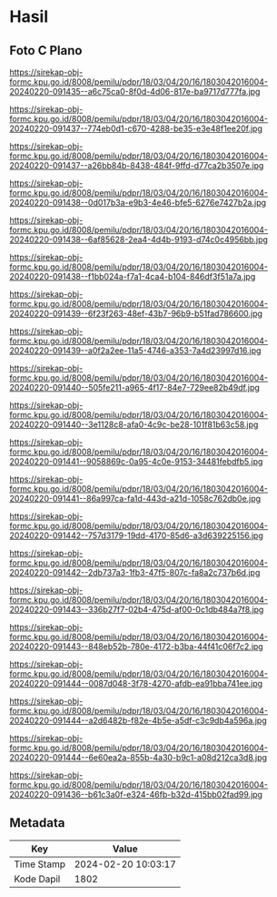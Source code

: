 # Hasil

## Foto C Plano

https://sirekap-obj-formc.kpu.go.id/8008/pemilu/pdpr/18/03/04/20/16/1803042016004-20240220-091435--a6c75ca0-8f0d-4d06-817e-ba9717d777fa.jpg

https://sirekap-obj-formc.kpu.go.id/8008/pemilu/pdpr/18/03/04/20/16/1803042016004-20240220-091437--774eb0d1-c670-4288-be35-e3e48f1ee20f.jpg

https://sirekap-obj-formc.kpu.go.id/8008/pemilu/pdpr/18/03/04/20/16/1803042016004-20240220-091437--a26bb84b-8438-484f-9ffd-d77ca2b3507e.jpg

https://sirekap-obj-formc.kpu.go.id/8008/pemilu/pdpr/18/03/04/20/16/1803042016004-20240220-091438--0d017b3a-e9b3-4e46-bfe5-6276e7427b2a.jpg

https://sirekap-obj-formc.kpu.go.id/8008/pemilu/pdpr/18/03/04/20/16/1803042016004-20240220-091438--6af85628-2ea4-4d4b-9193-d74c0c4956bb.jpg

https://sirekap-obj-formc.kpu.go.id/8008/pemilu/pdpr/18/03/04/20/16/1803042016004-20240220-091438--f1bb024a-f7a1-4ca4-b104-846df3f51a7a.jpg

https://sirekap-obj-formc.kpu.go.id/8008/pemilu/pdpr/18/03/04/20/16/1803042016004-20240220-091439--6f23f263-48ef-43b7-96b9-b51fad786600.jpg

https://sirekap-obj-formc.kpu.go.id/8008/pemilu/pdpr/18/03/04/20/16/1803042016004-20240220-091439--a0f2a2ee-11a5-4746-a353-7a4d23997d16.jpg

https://sirekap-obj-formc.kpu.go.id/8008/pemilu/pdpr/18/03/04/20/16/1803042016004-20240220-091440--505fe211-a965-4f17-84e7-729ee82b49df.jpg

https://sirekap-obj-formc.kpu.go.id/8008/pemilu/pdpr/18/03/04/20/16/1803042016004-20240220-091440--3e1128c8-afa0-4c9c-be28-101f81b63c58.jpg

https://sirekap-obj-formc.kpu.go.id/8008/pemilu/pdpr/18/03/04/20/16/1803042016004-20240220-091441--9058869c-0a95-4c0e-9153-34481febdfb5.jpg

https://sirekap-obj-formc.kpu.go.id/8008/pemilu/pdpr/18/03/04/20/16/1803042016004-20240220-091441--86a997ca-fa1d-443d-a21d-1058c762db0e.jpg

https://sirekap-obj-formc.kpu.go.id/8008/pemilu/pdpr/18/03/04/20/16/1803042016004-20240220-091442--757d3179-19dd-4170-85d6-a3d639225156.jpg

https://sirekap-obj-formc.kpu.go.id/8008/pemilu/pdpr/18/03/04/20/16/1803042016004-20240220-091442--2db737a3-1fb3-47f5-807c-fa8a2c737b6d.jpg

https://sirekap-obj-formc.kpu.go.id/8008/pemilu/pdpr/18/03/04/20/16/1803042016004-20240220-091443--336b27f7-02b4-475d-af00-0c1db484a7f8.jpg

https://sirekap-obj-formc.kpu.go.id/8008/pemilu/pdpr/18/03/04/20/16/1803042016004-20240220-091443--848eb52b-780e-4172-b3ba-44f41c06f7c2.jpg

https://sirekap-obj-formc.kpu.go.id/8008/pemilu/pdpr/18/03/04/20/16/1803042016004-20240220-091444--0087d048-3f78-4270-afdb-ea91bba741ee.jpg

https://sirekap-obj-formc.kpu.go.id/8008/pemilu/pdpr/18/03/04/20/16/1803042016004-20240220-091444--a2d6482b-f82e-4b5e-a5df-c3c9db4a596a.jpg

https://sirekap-obj-formc.kpu.go.id/8008/pemilu/pdpr/18/03/04/20/16/1803042016004-20240220-091444--6e60ea2a-855b-4a30-b9c1-a08d212ca3d8.jpg

https://sirekap-obj-formc.kpu.go.id/8008/pemilu/pdpr/18/03/04/20/16/1803042016004-20240220-091436--b61c3a0f-e324-46fb-b32d-415bb02fad99.jpg


## Metadata

| Key        | Value               |
| ---------- | ------------------- |
| Time Stamp | 2024-02-20 10:03:17 |
| Kode Dapil | 1802                |



